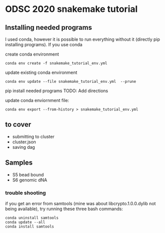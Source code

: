 # ODSC 2020 snakemake tutorial

## Installing needed programs
I used conda, however it is possible to run everything without it 
(directly pip installing programs). If you use conda

create conda environment
```shell script
conda env create -f snakemake_tutorial_env.yml
```

update existing conda environment
```shell script
conda env update --file snakemake_tutorial_env.yml  --prune
```

pip install needed programs
TODO: Add directions

update conda enviornment file: 
```shell script
conda env export --from-history > snakemake_tutorial_env.yml
```

## to cover
- submitting to cluster
- cluster.json
- saving dag

## Samples
- S5 bead bound
- S6 genomic dNA

### trouble shooting
if you get an error from samtools (mine was about libcrypto.1.0.0.dylib 
not being available), try running these three bash commands:
```shell script
conda uninstall samtools
conda update --all
conda install samtools
```